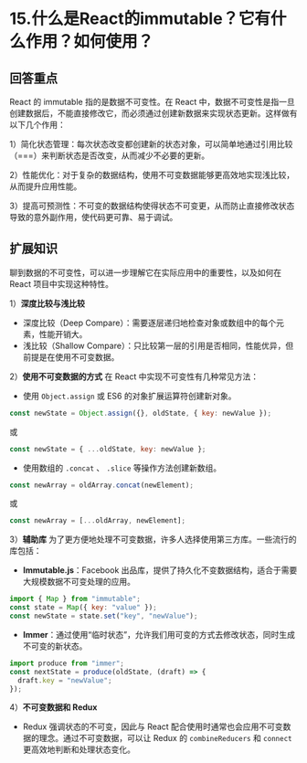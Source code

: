 # 15.什么是React的immutable？它有什么作用？如何使用？

## 回答重点

React 的 immutable 指的是数据不可变性。在 React 中，数据不可变性是指一旦创建数据后，不能直接修改它，而必须通过创建新数据来实现状态更新。这样做有以下几个作用：

1）简化状态管理：每次状态改变都创建新的状态对象，可以简单地通过引用比较（===）来判断状态是否改变，从而减少不必要的更新。 

2）性能优化：对于复杂的数据结构，使用不可变数据能够更高效地实现浅比较，从而提升应用性能。 

3）提高可预测性：不可变的数据结构使得状态不可变更，从而防止直接修改状态导致的意外副作用，使代码更可靠、易于调试。

## 扩展知识

聊到数据的不可变性，可以进一步理解它在实际应用中的重要性，以及如何在 React 项目中实现这种特性。

1）**深度比较与浅比较**

- 深度比较（Deep Compare）：需要逐层递归地检查对象或数组中的每个元素，性能开销大。
- 浅比较（Shallow Compare）：只比较第一层的引用是否相同，性能优异，但前提是在使用不可变数据。

2）**使用不可变数据的方式** 在 React 中实现不可变性有几种常见方法：

- 使用 `Object.assign` 或 ES6 的对象扩展运算符创建新对象。

```js
const newState = Object.assign({}, oldState, { key: newValue });
```

或

```js
const newState = { ...oldState, key: newValue };
```

- 使用数组的 `.concat` 、 `.slice` 等操作方法创建新数组。

```js
const newArray = oldArray.concat(newElement);
```

或

```js
const newArray = [...oldArray, newElement];
```

3）**辅助库** 为了更方便地处理不可变数据，许多人选择使用第三方库。一些流行的库包括：

- **Immutable.js**：Facebook 出品库，提供了持久化不变数据结构，适合于需要大规模数据不可变处理的应用。

```js
import { Map } from "immutable";
const state = Map({ key: "value" });
const newState = state.set("key", "newValue");
```

- **Immer**：通过使用“临时状态”，允许我们用可变的方式去修改状态，同时生成不可变的新状态。

```js
import produce from "immer";
const nextState = produce(oldState, (draft) => {
  draft.key = "newValue";
});
```

4）**不可变数据和 Redux**

- Redux 强调状态的不可变，因此与 React 配合使用时通常也会应用不可变数据的理念。通过不可变数据，可以让 Redux 的 `combineReducers` 和 `connect` 更高效地判断和处理状态变化。

